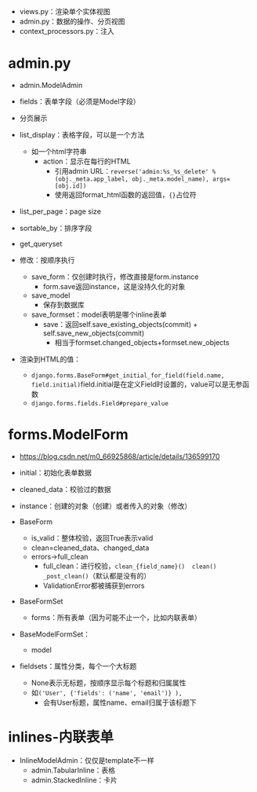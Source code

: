 


- views.py：渲染单个实体视图
- admin.py：数据的操作、分页视图
- context_processors.py：注入

# admin.py
- admin.ModelAdmin
- fields：表单字段（必须是Model字段）

- 分页展示
- list_display：表格字段，可以是一个方法
	- 如一个html字符串
		-  action：显示在每行的HTML
			- 引用admin URL：`reverse('admin:%s_%s_delete' % (obj._meta.app_label, obj._meta.model_name), args=[obj.id])`
			- 使用返回format_html函数的返回值，`{}`占位符
- list_per_page：page size
- sortable_by：排序字段


- get_queryset
- 修改：按顺序执行
	- save_form：仅创建时执行，修改直接是form.instance
		- form.save返回instance，这是没持久化的对象
	- save_model
		- 保存到数据库
	- save_formset：model表明是哪个inline表单
		- save：返回self.save_existing_objects(commit) + self.save_new_objects(commit)
			- 相当于formset.changed_objects+formset.new_objects


- 渲染到HTML的值：
	- `django.forms.BaseForm#get_initial_for_field(field.name, field.initial)`field.initial是在定义Field时设置的，value可以是无参函数
	- `django.forms.fields.Field#prepare_value`
# forms.ModelForm

- https://blog.csdn.net/m0_66925868/article/details/136599170
- initial：初始化表单数据
- cleaned_data：校验过的数据
- instance：创建的对象（创建）或者传入的对象（修改）
- BaseForm
	- is_valid：整体校验，返回True表示valid
	- clean=cleaned_data、changed_data
	- errors->full_clean
		- full_clean：进行校验，`clean_{field_name}()  clean()  _post_clean()`（默认都是没有的）
		- ValidationError都被捕获到errors
- BaseFormSet
	- forms：所有表单（因为可能不止一个，比如内联表单）
- BaseModelFormSet：
	- model

- fieldsets：属性分类，每个一个大标题
	- None表示无标题，按顺序显示每个标题和归属属性
	- 如`('User', {'fields': ('name', 'email')} ),`
		- 会有User标题，属性name、email归属于该标题下

# inlines-内联表单
- InlineModelAdmin：仅仅是template不一样
	- admin.TabularInline：表格
	- admin.StackedInline：卡片
